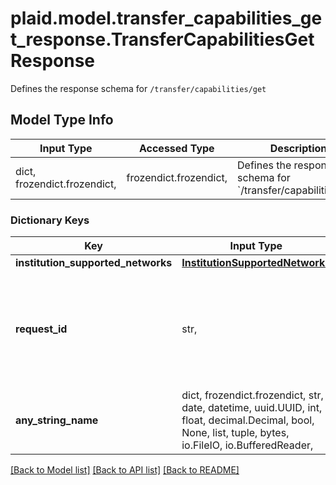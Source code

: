 # plaid.model.transfer_capabilities_get_response.TransferCapabilitiesGetResponse

Defines the response schema for `/transfer/capabilities/get`

## Model Type Info
Input Type | Accessed Type | Description | Notes
------------ | ------------- | ------------- | -------------
dict, frozendict.frozendict,  | frozendict.frozendict,  | Defines the response schema for &#x60;/transfer/capabilities/get&#x60; | 

### Dictionary Keys
Key | Input Type | Accessed Type | Description | Notes
------------ | ------------- | ------------- | ------------- | -------------
**institution_supported_networks** | [**InstitutionSupportedNetworks**](InstitutionSupportedNetworks.md) | [**InstitutionSupportedNetworks**](InstitutionSupportedNetworks.md) |  | 
**request_id** | str,  | str,  | A unique identifier for the request, which can be used for troubleshooting. This identifier, like all Plaid identifiers, is case sensitive. | 
**any_string_name** | dict, frozendict.frozendict, str, date, datetime, uuid.UUID, int, float, decimal.Decimal, bool, None, list, tuple, bytes, io.FileIO, io.BufferedReader,  | frozendict.frozendict, str, decimal.Decimal, BoolClass, NoneClass, tuple, bytes, FileIO | any string name can be used but the value must be the correct type | [optional]

[[Back to Model list]](../../README.md#documentation-for-models) [[Back to API list]](../../README.md#documentation-for-api-endpoints) [[Back to README]](../../README.md)

